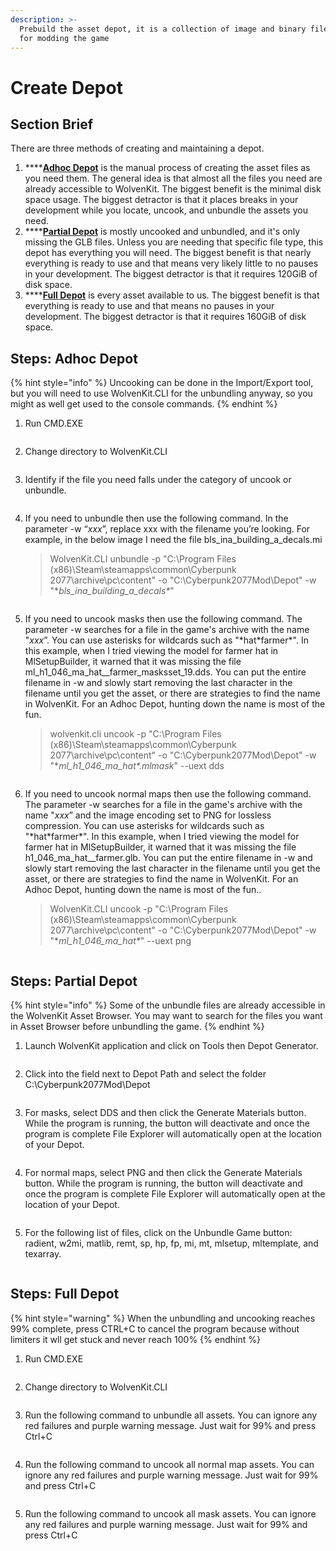 ```yaml
---
description: >-
  Prebuild the asset depot, it is a collection of image and binary files used
  for modding the game
---
```


# Create Depot

## Section Brief

There are three methods of creating and maintaining a depot.

1. ****[**Adhoc Depot**](create-depot.md#steps-adhoc-depot) is the manual process of creating the asset files as you need them. The general idea is that almost all the files you need are already accessible to WolvenKit. The biggest benefit is the minimal disk space usage. The biggest detractor is that it places breaks in your development while you locate, uncook, and unbundle the assets you need.
2. ****[**Partial Depot**](create-depot.md#steps-partial-depot) is mostly uncooked and unbundled, and it's only missing the GLB files. Unless you are needing that specific file type, this depot has everything you will need. The biggest benefit is that nearly everything is ready to use and that means very likely little to no pauses in your development. The biggest detractor is that it requires 120GiB of disk space.
3. ****[**Full Depot**](create-depot.md#steps-full-depot) is every asset available to us. The biggest benefit is that everything is ready to use and that means no pauses in your development. The biggest detractor is that it requires 160GiB of disk space.

## Steps: Adhoc Depot

{% hint style="info" %}
Uncooking can be done in the Import/Export tool, but you will need to use WolvenKit.CLI for the unbundling anyway, so you might as well get used to the console commands.
{% endhint %}

1.  Run CMD.EXE

    <figure><img src="../../../.gitbook/assets/ELI5_GetStart_Depot_Adhoc_S01.png" alt=""><figcaption></figcaption></figure>
2.  Change directory to WolvenKit.CLI

    <figure><img src="../../../.gitbook/assets/ELI5_GetStart_Depot_Adhoc_S02.png" alt=""><figcaption></figcaption></figure>
3.  Identify if the file you need falls under the category of uncook or unbundle.

    <figure><img src="../../../.gitbook/assets/ELI5_GetStart_Depot_Adhoc_S03.png" alt=""><figcaption></figcaption></figure>
4.  If you need to unbundle then use the following command. In the parameter -w “_xxx_”, replace xxx with the filename you’re looking. For example, in the below image I need the file bls\_ina\_building\_a\_decals.mi

    > WolvenKit.CLI unbundle -p "C:\Program Files (x86)\Steam\steamapps\common\Cyberpunk 2077\archive\pc\content" -o "C:\Cyberpunk2077Mod\Depot" -w "\*_bls\_ina\_building\_a\_decals\*_"

    <figure><img src="../../../.gitbook/assets/ELI5_GetStart_Depot_Adhoc_S04.png" alt=""><figcaption></figcaption></figure>
5.  If you need to uncook masks then use the following command. The parameter -w searches for a file in the game's archive with the name "_xxx_”. You can use asterisks for wildcards such as "\*hat\*farmer\*". In this example, when I tried viewing the model for  farmer hat in MlSetupBuilder, it warned that it was missing the file ml\_h1\_046\_ma\_hat\_\_farmer\_masksset\_19.dds. You can put the entire filename in -w and slowly start removing the last character in the filename until you get the asset, or there are strategies to find the name in WolvenKit. For an Adhoc Depot, hunting down the name is most of the fun.

    > wolvenkit.cli uncook -p "C:\Program Files (x86)\Steam\steamapps\common\Cyberpunk 2077\archive\pc\content" -o "C:\Cyberpunk2077Mod\Depot" -w "\*_ml\_h1\_046\_ma\_hat\*.mlmask_" --uext dds

    <figure><img src="../../../.gitbook/assets/ELI5_GetStart_Depot_Adhoc_S05.png" alt=""><figcaption></figcaption></figure>
6.  If you need to uncook normal maps then use the following command. The parameter -w searches for a file in the game's archive with the name "_xxx_” and the image encoding set to PNG for lossless compression. You can use asterisks for wildcards such as "\*hat\*farmer\*". In this example, when I tried viewing the model for farmer hat in MlSetupBuilder, it warned that it was missing the file h1\_046\_ma\_hat\_\_farmer.glb. You can put the entire filename in -w and slowly start removing the last character in the filename until you get the asset, or there are strategies to find the name in WolvenKit. For an Adhoc Depot, hunting down the name is most of the fun..

    > WolvenKit.CLI uncook -p "C:\Program Files (x86)\Steam\steamapps\common\Cyberpunk 2077\archive\pc\content" -o "C:\Cyberpunk2077Mod\Depot" -w "\*_ml\_h1\_046\_ma\_hat\*_" --uext png

    <figure><img src="../../../.gitbook/assets/ELI5_GetStart_Depot_Adhoc_S06.png" alt=""><figcaption></figcaption></figure>

## Steps: Partial Depot

{% hint style="info" %}
Some of the unbundle files are already accessible in the WolvenKit Asset Browser. You may want to search for the files you want in Asset Browser before unbundling the game.
{% endhint %}

1.  Launch WolvenKit application and click on Tools then Depot Generator.

    <figure><img src="../../../.gitbook/assets/ELI5_GetStart_Depot_Partial_S01.png" alt=""><figcaption></figcaption></figure>
2.  Click into the field next to Depot Path and select the folder C:\Cyberpunk2077Mod\Depot

    <figure><img src="../../../.gitbook/assets/ELI5_GetStart_Depot_Partial_S02.png" alt=""><figcaption></figcaption></figure>
3.  For masks, select DDS and then click the Generate Materials button. While the program is running, the button will deactivate and once the program is complete File Explorer will automatically open at the location of your Depot.

    <figure><img src="../../../.gitbook/assets/ELI5_GetStart_Depot_Partial_S03.png" alt=""><figcaption></figcaption></figure>
4.  For normal maps, select PNG and then click the Generate Materials button. While the program is running, the button will deactivate and once the program is complete File Explorer will automatically open at the location of your Depot.

    <figure><img src="../../../.gitbook/assets/ELI5_GetStart_Depot_Partial_S04.png" alt=""><figcaption></figcaption></figure>
5.  For the following list of files, click on the Unbundle Game button: radient, w2mi, matlib, remt, sp, hp, fp, mi, mt, mlsetup, mltemplate, and texarray.

    <figure><img src="../../../.gitbook/assets/ELI5_GetStart_Depot_Partial_S05.png" alt=""><figcaption></figcaption></figure>

## Steps: Full Depot

{% hint style="warning" %}
When the unbundling and uncooking reaches 99% complete, press CTRL+C to cancel the program because without limiters it wll get stuck and never reach 100%&#x20;
{% endhint %}

1.  Run CMD.EXE

    <figure><img src="../../../.gitbook/assets/ELI5_GetStart_Depot_Full_S01.png" alt=""><figcaption></figcaption></figure>
2.  Change directory to WolvenKit.CLI

    <figure><img src="../../../.gitbook/assets/ELI5_GetStart_Depot_Full_S02.png" alt=""><figcaption></figcaption></figure>
3.  Run the following command to unbundle all assets. You can ignore any red failures and purple warning message. Just wait for 99% and press Ctrl+C

    <figure><img src="../../../.gitbook/assets/ELI5_GetStart_Depot_Full_S03.png" alt=""><figcaption></figcaption></figure>
4.  Run the following command to uncook all normal map assets. You can ignore any red failures and purple warning message. Just wait for 99% and press Ctrl+C

    <figure><img src="../../../.gitbook/assets/ELI5_GetStart_Depot_Full_S04.png" alt=""><figcaption></figcaption></figure>
5.  Run the following command to uncook all mask assets. You can ignore any red failures and purple warning message. Just wait for 99% and press Ctrl+C

    <figure><img src="../../../.gitbook/assets/ELI5_GetStart_Depot_Full_S05.png" alt=""><figcaption></figcaption></figure>
